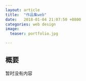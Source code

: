 ```yaml
---
layout: article
title:  "作品集web"
date:   2018-01-04 21:07:50 +0800
categories: web design
image:
  teaser: portfolio.jpg

---
```




## 概要

暂时没有内容

